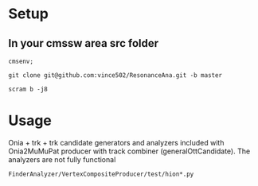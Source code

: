 # Setup

## In your cmssw area src folder
```
cmsenv;

git clone git@github.com:vince502/ResonanceAna.git -b master

scram b -j8
```
# Usage 
Onia + trk + trk candidate generators and analyzers included with Onia2MuMuPat producer with track combiner (generalOttCandidate). 
The analyzers are not fully functional

```
FinderAnalyzer/VertexCompositeProducer/test/hion*.py
```
